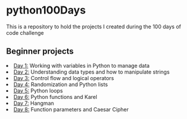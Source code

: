 # python100Days
This is a repository to hold the projects I created during the 100 days of code challenge
<h2> Beginner projects </h2>
<li><a href="https://github.com/NicholeW-tech/python100Days/tree/main/day1">Day 1:</a> Working with variables in Python to manage data </li>
<li><a href="https://github.com/NicholeW-tech/python100Days/tree/main/day2">Day 2:</a> Understanding data types and how to manipulate strings</li>
<li><a href="https://github.com/NicholeW-tech/python100Days/tree/main/day3">Day 3:</a> Control flow and logical operators</li>
<li><a href="https://github.com/NicholeW-tech/python100Days/tree/main/day4">Day 4:</a> Randomization and Python lists</li>
<li><a href="https://github.com/NicholeW-tech/python100Days/tree/main/day5">Day 5:</a> Python loops</li>
<li><a href="https://github.com/NicholeW-tech/python100Days/tree/main/day6">Day 6:</a> Python functions and Karel</li>
<li><a href="https://github.com/NicholeW-tech/python100Days/tree/main/day7">Day 7:</a> Hangman</li>
<li><a href="https://github.com/NicholeW-tech/python100Days/tree/main/day8">Day 8:</a> Function parameters and Caesar Cipher </li>
